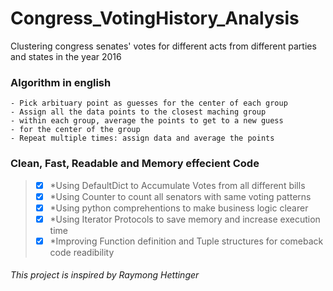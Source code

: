# Congress_VotingHistory_Analysis
 Clustering congress senates' votes for different acts from different parties and states in the year 2016

### Algorithm in english
    - Pick arbituary point as guesses for the center of each group
    - Assign all the data points to the closest maching group
    - within each group, average the points to get to a new guess
    - for the center of the group
    - Repeat multiple times: assign data and average the points

### Clean, Fast, Readable and Memory effecient Code

> - [x] *Using DefaultDict to Accumulate Votes from all different bills
> - [x] *Using Counter to count all senators with same voting patterns
> - [x] *Using python comprehentions to make business logic clearer
> - [x] *Using Iterator Protocols to save memory and increase execution time
> - [x] *Improving Function definition and Tuple structures for comeback code readibility

###### This project is inspired by Raymong Hettinger
